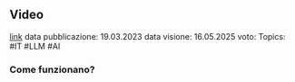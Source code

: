 ## Video
[link](https://www.youtube.com/watch?v=2UdQQA65jcM)
data pubblicazione: 19.03.2023
data visione: 16.05.2025
voto: 
Topics: #IT #LLM #AI 

### Come funzionano?

